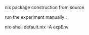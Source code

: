 

nix package construction from source

run the experiment manually :


nix-shell default.nix -A expEnv


